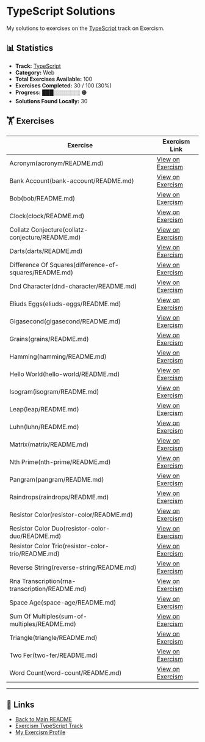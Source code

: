 # TypeScript Solutions

My solutions to exercises on the [TypeScript](https://exercism.org/tracks/typescript) track on Exercism.

## 📊 Statistics

- **Track:** [TypeScript](https://exercism.org/tracks/typescript)
- **Category:** Web
- **Total Exercises Available:** 100
- **Exercises Completed:** 30 / 100 (30%)
- **Progress:** ███░░░░░░░ 🟠
- **Solutions Found Locally:** 30

## 🏋️ Exercises

| Exercise | Exercism Link |
|----------|---------------|
| Acronym(acronym/README.md) | [View on Exercism](https://exercism.org/tracks/typescript/exercises/acronym) |
| Bank Account(bank-account/README.md) | [View on Exercism](https://exercism.org/tracks/typescript/exercises/bank-account) |
| Bob(bob/README.md) | [View on Exercism](https://exercism.org/tracks/typescript/exercises/bob) |
| Clock(clock/README.md) | [View on Exercism](https://exercism.org/tracks/typescript/exercises/clock) |
| Collatz Conjecture(collatz-conjecture/README.md) | [View on Exercism](https://exercism.org/tracks/typescript/exercises/collatz-conjecture) |
| Darts(darts/README.md) | [View on Exercism](https://exercism.org/tracks/typescript/exercises/darts) |
| Difference Of Squares(difference-of-squares/README.md) | [View on Exercism](https://exercism.org/tracks/typescript/exercises/difference-of-squares) |
| Dnd Character(dnd-character/README.md) | [View on Exercism](https://exercism.org/tracks/typescript/exercises/dnd-character) |
| Eliuds Eggs(eliuds-eggs/README.md) | [View on Exercism](https://exercism.org/tracks/typescript/exercises/eliuds-eggs) |
| Gigasecond(gigasecond/README.md) | [View on Exercism](https://exercism.org/tracks/typescript/exercises/gigasecond) |
| Grains(grains/README.md) | [View on Exercism](https://exercism.org/tracks/typescript/exercises/grains) |
| Hamming(hamming/README.md) | [View on Exercism](https://exercism.org/tracks/typescript/exercises/hamming) |
| Hello World(hello-world/README.md) | [View on Exercism](https://exercism.org/tracks/typescript/exercises/hello-world) |
| Isogram(isogram/README.md) | [View on Exercism](https://exercism.org/tracks/typescript/exercises/isogram) |
| Leap(leap/README.md) | [View on Exercism](https://exercism.org/tracks/typescript/exercises/leap) |
| Luhn(luhn/README.md) | [View on Exercism](https://exercism.org/tracks/typescript/exercises/luhn) |
| Matrix(matrix/README.md) | [View on Exercism](https://exercism.org/tracks/typescript/exercises/matrix) |
| Nth Prime(nth-prime/README.md) | [View on Exercism](https://exercism.org/tracks/typescript/exercises/nth-prime) |
| Pangram(pangram/README.md) | [View on Exercism](https://exercism.org/tracks/typescript/exercises/pangram) |
| Raindrops(raindrops/README.md) | [View on Exercism](https://exercism.org/tracks/typescript/exercises/raindrops) |
| Resistor Color(resistor-color/README.md) | [View on Exercism](https://exercism.org/tracks/typescript/exercises/resistor-color) |
| Resistor Color Duo(resistor-color-duo/README.md) | [View on Exercism](https://exercism.org/tracks/typescript/exercises/resistor-color-duo) |
| Resistor Color Trio(resistor-color-trio/README.md) | [View on Exercism](https://exercism.org/tracks/typescript/exercises/resistor-color-trio) |
| Reverse String(reverse-string/README.md) | [View on Exercism](https://exercism.org/tracks/typescript/exercises/reverse-string) |
| Rna Transcription(rna-transcription/README.md) | [View on Exercism](https://exercism.org/tracks/typescript/exercises/rna-transcription) |
| Space Age(space-age/README.md) | [View on Exercism](https://exercism.org/tracks/typescript/exercises/space-age) |
| Sum Of Multiples(sum-of-multiples/README.md) | [View on Exercism](https://exercism.org/tracks/typescript/exercises/sum-of-multiples) |
| Triangle(triangle/README.md) | [View on Exercism](https://exercism.org/tracks/typescript/exercises/triangle) |
| Two Fer(two-fer/README.md) | [View on Exercism](https://exercism.org/tracks/typescript/exercises/two-fer) |
| Word Count(word-count/README.md) | [View on Exercism](https://exercism.org/tracks/typescript/exercises/word-count) |

---

## 🔗 Links

- [Back to Main README](../README.md)
- [Exercism TypeScript Track](https://exercism.org/tracks/typescript)
- [My Exercism Profile](https://exercism.org/profiles/princemuel)
